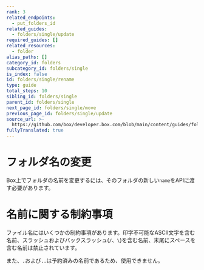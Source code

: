 ```yaml
---
rank: 3
related_endpoints:
  - put_folders_id
related_guides:
  - folders/single/update
required_guides: []
related_resources:
  - folder
alias_paths: []
category_id: folders
subcategory_id: folders/single
is_index: false
id: folders/single/rename
type: guide
total_steps: 10
sibling_id: folders/single
parent_id: folders/single
next_page_id: folders/single/move
previous_page_id: folders/single/update
source_url: >-
  https://github.com/box/developer.box.com/blob/main/content/guides/folders/single/rename.md
fullyTranslated: true
---
```

# フォルダ名の変更

Box上でフォルダの名前を変更するには、そのフォルダの新しい`name`をAPIに渡す必要があります。

<Samples id="put_folders_id" variant="rename">

</Samples>

<Message type="notice">

# 名前に関する制約事項

ファイル名にはいくつかの制約事項があります。印字不可能なASCII文字を含む名前、スラッシュおよびバックスラッシュ(`/`、`\`)を含む名前、末尾にスペースを含む名前は禁止されています。

また、`.`および`..`は予約済みの名前であるため、使用できません。

</Message>
